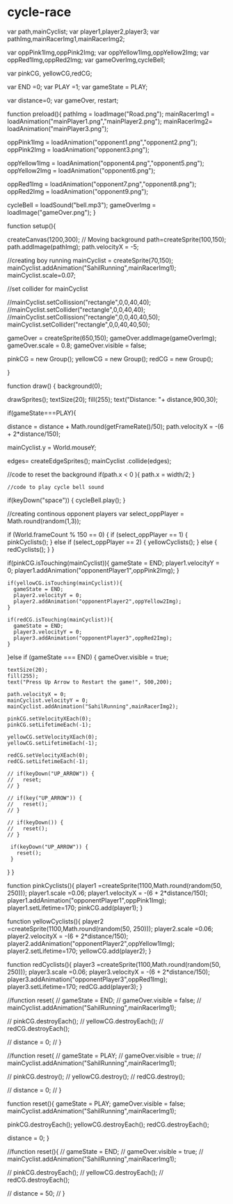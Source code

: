 # cycle-race
var path,mainCyclist;
var player1,player2,player3;
var pathImg,mainRacerImg1,mainRacerImg2;

var oppPink1Img,oppPink2Img;
var oppYellow1Img,oppYellow2Img;
var oppRed1Img,oppRed2Img;
var gameOverImg,cycleBell;

var pinkCG, yellowCG,redCG; 

var END =0;
var PLAY =1;
var gameState = PLAY;

var distance=0;
var gameOver, restart;

function preload(){
  pathImg = loadImage("Road.png");
  mainRacerImg1 = loadAnimation("mainPlayer1.png","mainPlayer2.png");
  mainRacerImg2= loadAnimation("mainPlayer3.png");
  
  oppPink1Img = loadAnimation("opponent1.png","opponent2.png");
  oppPink2Img = loadAnimation("opponent3.png");
  
  oppYellow1Img = loadAnimation("opponent4.png","opponent5.png");
  oppYellow2Img = loadAnimation("opponent6.png");
  
  oppRed1Img = loadAnimation("opponent7.png","opponent8.png");
  oppRed2Img = loadAnimation("opponent9.png");
  
  cycleBell = loadSound("bell.mp3");
  gameOverImg = loadImage("gameOver.png");
}

function setup(){
  
createCanvas(1200,300);
// Moving background
path=createSprite(100,150);
path.addImage(pathImg);
path.velocityX = -5;

//creating boy running
mainCyclist  = createSprite(70,150);
mainCyclist.addAnimation("SahilRunning",mainRacerImg1);
mainCyclist.scale=0.07;
  
//set collider for mainCyclist

//mainCyclist.setCollission("rectangle",0,0,40,40);
//mainCyclist.setCollider("rectangle",0,0,40,40);
//mainCyclist.setCollission("rectangle",0,0,40,40,50);
mainCyclist.setCollider("rectangle",0,0,40,40,50);

  
gameOver = createSprite(650,150);
gameOver.addImage(gameOverImg);
gameOver.scale = 0.8;
gameOver.visible = false;  
  
pinkCG = new Group();
yellowCG = new Group();
redCG = new Group();
  
}

function draw() {
  background(0);
  
  drawSprites();
  textSize(20);
  fill(255);
  text("Distance: "+ distance,900,30);
  
  if(gameState===PLAY){
    
   distance = distance + Math.round(getFrameRate()/50);
   path.velocityX = -(6 + 2*distance/150);
  
   mainCyclist.y = World.mouseY;
  
   edges= createEdgeSprites();
   mainCyclist .collide(edges);
  
  //code to reset the background
  if(path.x < 0 ){
    path.x = width/2;
  }
  
    //code to play cycle bell sound
  if(keyDown("space")) {
    cycleBell.play();
  }
  
  //creating continous opponent players
  var select_oppPlayer = Math.round(random(1,3));
  
  if (World.frameCount % 150 == 0) {
    if (select_oppPlayer == 1) {
      pinkCyclists();
    } else if (select_oppPlayer == 2) {
      yellowCyclists();
    } else {
      redCyclists();
    }
  }
  
   if(pinkCG.isTouching(mainCyclist)){
     gameState = END;
     player1.velocityY = 0;
     player1.addAnimation("opponentPlayer1",oppPink2Img);
    }
    
    if(yellowCG.isTouching(mainCyclist)){
      gameState = END;
      player2.velocityY = 0;
      player2.addAnimation("opponentPlayer2",oppYellow2Img);
    }
    
    if(redCG.isTouching(mainCyclist)){
      gameState = END;
      player3.velocityY = 0;
      player3.addAnimation("opponentPlayer3",oppRed2Img);
    }
    
}else if (gameState === END) {
    gameOver.visible = true;
  
    textSize(20);
    fill(255);
    text("Press Up Arrow to Restart the game!", 500,200);
  
    path.velocityX = 0;
    mainCyclist.velocityY = 0;
    mainCyclist.addAnimation("SahilRunning",mainRacerImg2);
  
    pinkCG.setVelocityXEach(0);
    pinkCG.setLifetimeEach(-1);
  
    yellowCG.setVelocityXEach(0);
    yellowCG.setLifetimeEach(-1);
  
    redCG.setVelocityXEach(0);
    redCG.setLifetimeEach(-1);
    
    // if(keyDown("UP_ARROW")) {
    //   reset;
    // }

    // if(key("UP_ARROW")) {
    //   reset();
    // }

    // if(keyDown()) {
    //   reset();
    // }

     if(keyDown("UP_ARROW")) {
       reset();
     }
}
}

function pinkCyclists(){
        player1 =createSprite(1100,Math.round(random(50, 250)));
        player1.scale =0.06;
        player1.velocityX = -(6 + 2*distance/150);
        player1.addAnimation("opponentPlayer1",oppPink1Img);
        player1.setLifetime=170;
        pinkCG.add(player1);
}

function yellowCyclists(){
        player2 =createSprite(1100,Math.round(random(50, 250)));
        player2.scale =0.06;
        player2.velocityX = -(6 + 2*distance/150);
        player2.addAnimation("opponentPlayer2",oppYellow1Img);
        player2.setLifetime=170;
        yellowCG.add(player2);
}

function redCyclists(){
        player3 =createSprite(1100,Math.round(random(50, 250)));
        player3.scale =0.06;
        player3.velocityX = -(6 + 2*distance/150);
        player3.addAnimation("opponentPlayer3",oppRed1Img);
        player3.setLifetime=170;
        redCG.add(player3);
}

//function reset{
//  gameState = END;
//  gameOver.visible = false;
//  mainCyclist.addAnimation("SahilRunning",mainRacerImg1);
  
//  pinkCG.destroyEach();
//  yellowCG.destroyEach();
//  redCG.destroyEach();
  
//  distance = 0;
// }

//function reset{
//  gameState = PLAY;
//  gameOver.visible = true;
//  mainCyclist.addAnimation("SahilRunning",mainRacerImg1);
  
//  pinkCG.destroy();
//  yellowCG.destroy();
//  redCG.destroy();
  
//  distance = 0;
// }

function reset(){
  gameState = PLAY;
  gameOver.visible = false;
  mainCyclist.addAnimation("SahilRunning",mainRacerImg1);
  
  pinkCG.destroyEach();
  yellowCG.destroyEach();
  redCG.destroyEach();
  
  distance = 0;
 }

//function reset(){
//  gameState = END;
//  gameOver.visible = true;
//  mainCyclist.addAnimation("SahilRunning",mainRacerImg1);
  
//  pinkCG.destroyEach();
//  yellowCG.destroyEach();
//  redCG.destroyEach();
  
//  distance = 50;
// }


